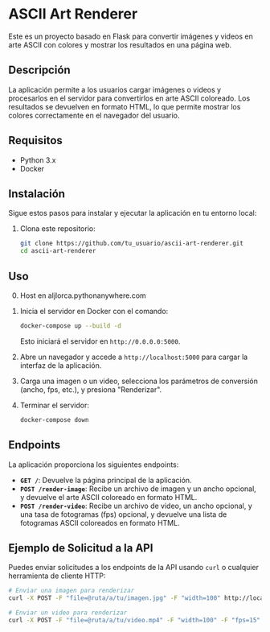 # ASCII Art Renderer

Este es un proyecto basado en Flask para convertir imágenes y videos en arte ASCII con colores y mostrar los resultados en una página web.

## Descripción

La aplicación permite a los usuarios cargar imágenes o videos y procesarlos en el servidor para convertirlos en arte ASCII coloreado. Los resultados se devuelven en formato HTML, lo que permite mostrar los colores correctamente en el navegador del usuario.

## Requisitos

- Python 3.x
- Docker

## Instalación

Sigue estos pasos para instalar y ejecutar la aplicación en tu entorno local:

1. Clona este repositorio:

    ```bash
    git clone https://github.com/tu_usuario/ascii-art-renderer.git
    cd ascii-art-renderer
    ```

## Uso

0. Host en aljlorca.pythonanywhere.com

1. Inicia el servidor en Docker con el comando:

    ```bash
    docker-compose up --build -d
    ```

   Esto iniciará el servidor en `http://0.0.0.0:5000`.

2. Abre un navegador y accede a `http://localhost:5000` para cargar la interfaz de la aplicación.

3. Carga una imagen o un video, selecciona los parámetros de conversión (ancho, fps, etc.), y presiona "Renderizar".

4. Terminar el servidor: 
    ```bash
    docker-compose down
    ```


## Endpoints

La aplicación proporciona los siguientes endpoints:

- **`GET /`**: Devuelve la página principal de la aplicación.
- **`POST /render-image`**: Recibe un archivo de imagen y un ancho opcional, y devuelve el arte ASCII coloreado en formato HTML.
- **`POST /render-video`**: Recibe un archivo de video, un ancho opcional, y una tasa de fotogramas (fps) opcional, y devuelve una lista de fotogramas ASCII coloreados en formato HTML.

## Ejemplo de Solicitud a la API

Puedes enviar solicitudes a los endpoints de la API usando `curl` o cualquier herramienta de cliente HTTP:

```bash
# Enviar una imagen para renderizar
curl -X POST -F "file=@ruta/a/tu/imagen.jpg" -F "width=100" http://localhost:5000/render-image

# Enviar un video para renderizar
curl -X POST -F "file=@ruta/a/tu/video.mp4" -F "width=100" -F "fps=15" http://localhost:5000/render-video
```
